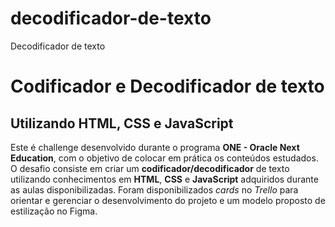 # decodificador-de-texto
Decodificador de texto
# Codificador e Decodificador de texto
## Utilizando HTML, CSS e JavaScript
Este é  challenge desenvolvido durante o programa **ONE - Oracle Next Education**, com o objetivo de colocar em prática os conteúdos estudados. 
O desafio consiste em criar um **codificador/decodificador** de texto utilizando conhecimentos em **HTML**, **CSS** e **JavaScript** adquiridos durante as aulas disponibilizadas.
Foram disponibilizados *cards* no *Trello* para orientar e gerenciar o desenvolvimento do projeto e um modelo proposto de estilização no Figma.
